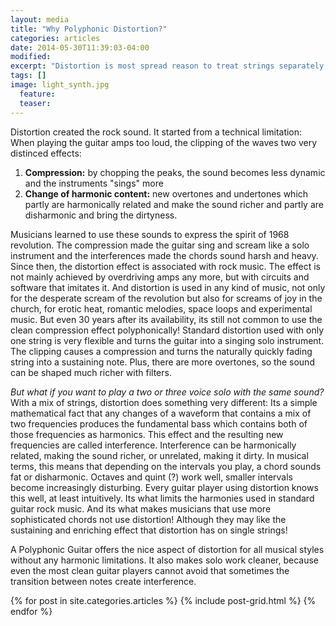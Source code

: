 ```yaml
---
layout: media
title: "Why Polyphonic Distortion?"
categories: articles
date: 2014-05-30T11:39:03-04:00
modified:
excerpt: "Distortion is most spread reason to treat strings separately, because it eliminates the intereference between strings. "
tags: []
image: light_synth.jpg
  feature:
  teaser:
---
```


Distortion created the rock sound. It started from a technical limitation: When playing the guitar amps too loud, the clipping of the waves two very distinced effects:

1. <b>Compression:</b> by chopping the peaks, the sound becomes less dynamic and the instruments "sings" more
2. <b>Change of harmonic content:</b> new overtones and undertones which partly are harmonically related and make the sound richer and partly are disharmonic and bring the dirtyness.

Musicians learned to use these sounds to express the spirit of 1968 revolution. The compression made the guitar sing and scream like a solo instrument and the interferences made the chords sound harsh and heavy. Since then, the distortion effect is associated with rock music. The effect is not mainly achieved by overdriving amps any more, but with circuits and software that imitates it. And distortion is used in any kind of music, not only for the desperate scream of the revolution but also for screams of joy in the church, for erotic heat, romantic melodies, space loops and experimental music.
But even 30 years after its availability, its still not common to use the clean compression effect polyphonically!
Standard distortion used with only one string is very flexible and turns the guitar into a singing solo instrument. The clipping causes a compression and turns the naturally quickly fading string into a sustaining note. Plus, there are more overtones, so the sound can be shaped much richer with filters.

<i>But what if you want to play a two or three voice solo with the same sound?</i>
With a mix of strings, distortion does something very different: Its a simple mathematical fact that any changes of a waveform that contains a mix of two frequencies produces the fundamental bass which contains both of those frequencies as harmonics. This effect and the resulting new frequencies are called interference. Interference can be harmonically related, making the sound richer, or unrelated, making it dirty. In musical terms, this means that depending on the intervals you play, a chord sounds fat or disharmonic. Octaves and quint (?) work well, smaller intervals become increasingly disturbing. Every guitar player using distortion knows this well, at least intuitively. Its what limits the harmonies used in standard guitar rock music. And its what makes musicians that use more sophisticated chords not use distortion! Although they may like the sustaining and enriching effect that distortion has on single strings!

A Polyphonic Guitar offers the nice aspect of distortion for all musical styles without any harmonic limitations. It also makes solo work cleaner, because even the most clean guitar players cannot avoid that sometimes the transition between notes create interference.

<div class="tiles">
{% for post in site.categories.articles %}
  {% include post-grid.html %}
{% endfor %}
</div><!-- /.tiles -->